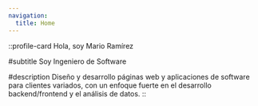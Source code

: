 ```yaml
---
navigation:
  title: Home
---
```


::profile-card
Hola, soy Mario Ramírez

#subtitle
Soy Ingeniero de Software

#description
Diseño y desarrollo páginas web y aplicaciones de software para clientes variados, con un enfoque fuerte en el desarrollo backend/frontend y el análisis de datos.
::
